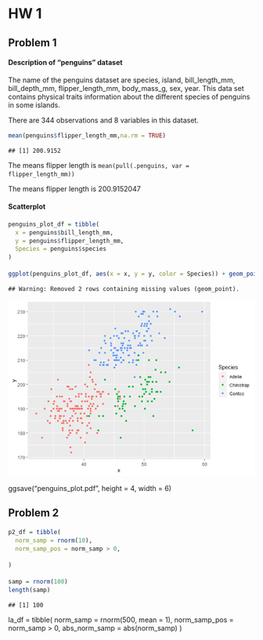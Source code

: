 HW 1
================

## Problem 1

#### Description of “penguins” dataset

The name of the penguins dataset are species, island, bill_length_mm,
bill_depth_mm, flipper_length_mm, body_mass_g, sex, year. This data set
contains physical traits information about the different species of
penguins in some islands.

There are 344 observations and 8 variables in this dataset.

``` r
mean(penguins$flipper_length_mm,na.rm = TRUE)
```

    ## [1] 200.9152

The means flipper length is
`mean(pull(.penguins, var = flipper_length_mm))`

The means flipper length is 200.9152047

#### Scatterplot

``` r
penguins_plot_df = tibble(
  x = penguins$bill_length_mm,
  y = penguins$flipper_length_mm,
  Species = penguins$species
)

ggplot(penguins_plot_df, aes(x = x, y = y, color = Species)) + geom_point()
```

    ## Warning: Removed 2 rows containing missing values (geom_point).

![](HW-1_files/figure-gfm/scatterplot_penguins-1.png)<!-- -->

ggsave(“penguins_plot.pdf”, height = 4, width = 6)

## Problem 2

``` r
p2_df = tibble(
  norm_samp = rnorm(10),
  norm_samp_pos = norm_samp > 0,
  
)

samp = rnorm(100)
length(samp)
```

    ## [1] 100

la_df = tibble( norm_samp = rnorm(500, mean = 1), norm_samp_pos =
norm_samp \> 0, abs_norm_samp = abs(norm_samp) )
